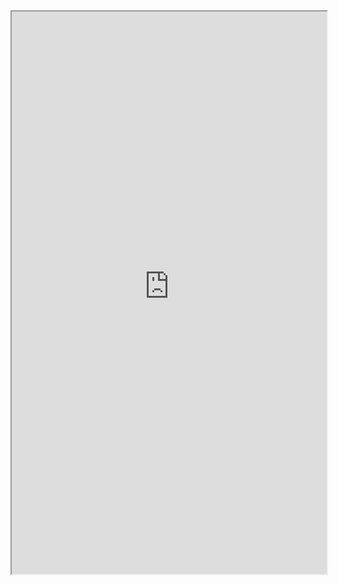 <div>
<iframe src="https://5docs.oss-cn-shanghai.aliyuncs.com/res/韩国闻庆项目案例/运营/负压隔离病房交付清单.pdf" width="100%" height="900px" >
</iframe>
</div>
